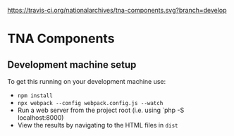 https://travis-ci.org/nationalarchives/tna-components.svg?branch=develop
# TNA Components

## Development machine setup

To get this running on your development machine use: 

* `npm install`
* `npx webpack --config webpack.config.js --watch`
* Run a web server from the project root (i.e. using `php -S localhost:8000)
* View the results by navigating to the HTML files in `dist`
